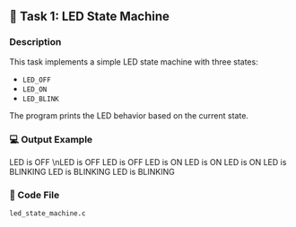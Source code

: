 ## 🧠 Task 1: LED State Machine

### Description
This task implements a simple LED state machine with three states:
- `LED_OFF`
- `LED_ON`
- `LED_BLINK`

The program prints the LED behavior based on the current state.

### 💻 Output Example
LED is OFF
\nLED is OFF
LED is OFF
LED is ON
LED is ON
LED is ON
LED is BLINKING
LED is BLINKING
LED is BLINKING

### 🧩 Code File
`led_state_machine.c`
